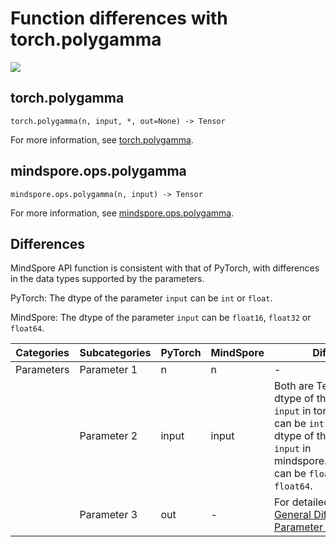 # Function differences with torch.polygamma

<a href="https://gitee.com/mindspore/docs/blob/master/docs/mindspore/source_en/note/api_mapping/pytorch_diff/polygamma.md" target="_blank"><img src="https://mindspore-website.obs.cn-north-4.myhuaweicloud.com/website-images/master/resource/_static/logo_source_en.png"></a>

## torch.polygamma

```text
torch.polygamma(n, input, *, out=None) -> Tensor
```

For more information, see [torch.polygamma](https://pytorch.org/docs/1.8.1/generated/torch.polygamma.html).

## mindspore.ops.polygamma

```text
mindspore.ops.polygamma(n, input) -> Tensor
```

For more information, see [mindspore.ops.polygamma](https://www.mindspore.cn/docs/en/master/api_python/ops/mindspore.ops.polygamma.html).

## Differences

MindSpore API function is consistent with that of PyTorch, with differences in the data types supported by the parameters.

PyTorch: The dtype of the parameter `input` can be ``int`` or ``float``.

MindSpore: The dtype of the parameter `input` can be ``float16``, ``float32`` or ``float64``.

| Categories | Subcategories |PyTorch | MindSpore | Difference |
| --- | ---   | ---   | ---        |---  |
| Parameters | Parameter 1 | n | n | - |
|  | Parameter 2 | input | input | Both are Tensor, and the dtype of the parameter `input` in torch.polygamma can be ``int`` or ``float``. The dtype of the parameter `input` in mindspore.ops.polygamma can be ``float16``, ``float32`` or ``float64``.|
|      | Parameter 3 | out | - | For detailed, refer to [General Difference Parameter Table](https://www.mindspore.cn/docs/en/master/note/api_mapping/pytorch_api_mapping.html#general-difference-parameter-table). |
